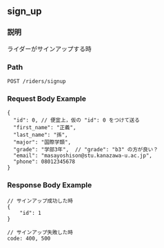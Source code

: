 ## sign_up

### 説明
ライダーがサインアップする時

### Path
```
POST /riders/signup
```

### Request Body Example
```
{
  "id": 0, // 便宜上，仮の "id": 0 をつけて送る
  "first_name": "正義",
  "last_name": "孫",
  "major": "国際学類",
  "grade": "学部3年",  // "grade": "b3" の方が良い？
  "email": "masayoshison@stu.kanazawa-u.ac.jp",
  "phone": 08012345678
}
```

### Response Body Example
```
// サインアップ成功した時
{
    "id": 1
}

// サインアップ失敗した時
code: 400, 500
```
